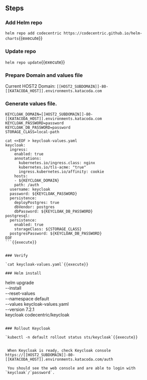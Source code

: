 ## Steps

### Add Helm repo

`helm repo add codecentric https://codecentric.github.io/helm-charts`{{execute}}

### Update repo

`helm repo update`{{execute}}

### Prepare Domain and values file

Current HOST2 Domain: `[[HOST2_SUBDOMAIN]]-80-[[KATACODA_HOST]].environments.katacoda.com`

### Generate values file.

```
KEYCLOAK_DOMAIN=[[HOST2_SUBDOMAIN]]-80-[[KATACODA_HOST]].environments.katacoda.com
KEYCLOAK_PASSWORD=password
KEYCLOAK_DB_PASSWORD=password
STORAGE_CLASS=local-path

cat <<EOF > keycloak-values.yaml
keycloak:
  ingress:
    enabled: true
    annotations:      
      kubernetes.io/ingress.class: nginx
      kubernetes.io/tls-acme: "true"    
      ingress.kubernetes.io/affinity: cookie
    hosts:
    - ${KEYCLOAK_DOMAIN}
    path: /auth
  username: keycloak
  password: ${KEYCLOAK_PASSWORD}
  persistence:    
    deployPostgres: true
    dbVendor: postgres
    dbPassword: ${KEYCLOAK_DB_PASSWORD}
postgresql:
  persistence:
    enabled: true
    storageClass: ${STORAGE_CLASS}
  postgresPassword: ${KEYCLOAK_DB_PASSWORD}
EOF
```{{execute}}


### Verify

`cat keycloak-values.yaml`{{execute}}

### Helm install

```
helm upgrade \
  --install \
  --reset-values \
  --namespace default  \
  --values keycloak-values.yaml \
  --version 7.2.1 \
  keycloak codecentric/keycloak
```{{execute}}

### Rollout Keycloak

`kubectl -n default rollout status sts/keycloak`{{execute}}


 When Keycloak is ready, check Keycloak console https://[[HOST2_SUBDOMAIN]]-80-[[KATACODA_HOST]].environments.katacoda.com/auth

 You should see the web console and are able to login with `keycloak`/`password`.
